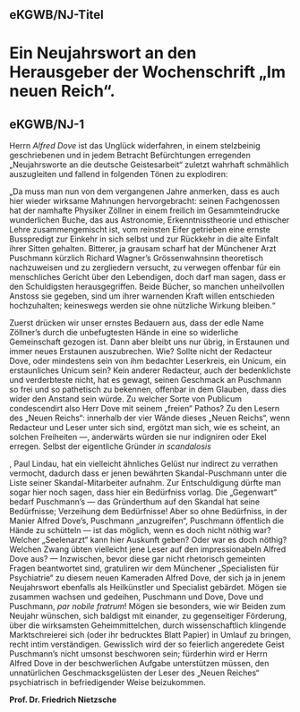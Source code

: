 # 

## eKGWB/NJ-Titel

# Ein Neujahrswort an den Herausgeber der Wochenschrift „Im neuen Reich“.

## eKGWB/NJ-1

Herrn *Alfred Dove* ist das Unglück widerfahren, in einem stelzbeinig geschriebenen und in jedem Betracht Befürchtungen erregenden „Neujahrsworte an die deutsche Geistesarbeit“ zuletzt wahrhaft schmählich auszugleiten und fallend in folgenden Tönen zu explodiren:

„Da muss man nun von dem vergangenen Jahre anmerken, dass es auch hier wieder wirksame Mahnungen hervorgebracht: seinen Fachgenossen hat der namhafte Physiker Zöllner in einem freilich im Gesammteindrucke wunderlichen Buche, das aus Astronomie, Erkenntnisstheorie und ethischer Lehre zusammengemischt ist, vom reinsten Eifer getrieben eine ernste Busspredigt zur Einkehr in sich selbst und zur Rückkehr in die alte Einfalt ihrer Sitten gehalten. Bitterer, ja grausam scharf hat der Münchener Arzt Puschmann kürzlich Richard Wagner’s Grössenwahnsinn theoretisch nachzuweisen und zu zergliedern versucht, zu verwegen offenbar für ein menschliches Gericht über den Lebendigen, doch darf man sagen, dass er den Schuldigsten herausgegriffen. Beide Bücher, so manchen unheilvollen Anstoss sie gegeben, sind um ihrer warnenden Kraft willen entschieden hochzuhalten; keineswegs werden sie ohne nützliche Wirkung bleiben.“

Zuerst drücken wir unser ernstes Bedauern aus, dass der edle Name Zöllner’s durch die unbefugtesten Hände in eine so widerliche Gemeinschaft gezogen ist. Dann aber bleibt uns nur übrig, in Erstaunen und immer neues Erstaunen auszubrechen. Wie? Sollte nicht der Redacteur Dove, oder mindestens sein von ihm bedachter Leserkreis, ein Unicum, ein erstaunliches Unicum sein? Kein anderer Redacteur, auch der bedenklichste und verderbteste nicht, hat es gewagt, seinen Geschmack an Puschmann so frei und so pathetisch zu bekennen, offenbar in dem Glauben, dass dies wider den Anstand sein würde. Zu welcher Sorte von Publicum condescendirt also Herr Dove mit seinem „freien“ Pathos? Zu den Lesern des „Neuen Reichs“: innerhalb der vier Wände dieses „Neuen Reichs“, wenn Redacteur und Leser unter sich sind, ergötzt man sich, wie es scheint, an solchen Freiheiten —, anderwärts würden sie nur indigniren oder Ekel erregen. Selbst der eigentliche Gründer *in scandalosis*

, Paul Lindau, hat ein vielleicht ähnliches Gelüst nur indirect zu verrathen vermocht, dadurch dass er jenen bewährten Skandal-Puschmann unter die Liste seiner Skandal-Mitarbeiter aufnahm. Zur Entschuldigung dürfte man sogar hier noch sagen, dass hier ein Bedürfniss vorlag. Die „Gegenwart“ bedarf Puschmann’s — das Gründerthum auf den Skandal hat seine Bedürfnisse; Verzeihung dem Bedürfnisse! Aber so ohne Bedürfniss, in der Manier Alfred Dove’s, Puschmann „anzugreifen“, Puschmann öffentlich die Hände zu schütteln — ist das möglich, wenn es doch nicht nöthig war? Welcher „Seelenarzt“ kann hier Auskunft geben? Oder war es doch nöthig? Welchen Zwang übten vielleicht jene Leser auf den impressionabeln Alfred Dove aus? — Inzwischen, bevor diese gar nicht rhetorisch gemeinten Fragen beantwortet sind, gratuliren wir dem Münchener „Specialisten für Psychiatrie“ zu diesem neuen Kameraden Alfred Dove, der sich ja in jenem Neujahrswort ebenfalls als Heilkünstler und Specialist gebärdet. Mögen sie zusammen wachsen und gedeihen, Puschmann und Dove, Dove und Puschmann, *par nobile fratrum*! Mögen sie besonders, wie wir Beiden zum Neujahr wünschen, sich baldigst mit einander, zu gegenseitiger Förderung, über die wirksamsten Geheimmittelchen, durch wissenschaftlich klingende Marktschreierei sich (oder ihr bedrucktes Blatt Papier) in Umlauf zu bringen, recht intim verständigen. Gewisslich wird der so feierlich angeredete Geist Puschmann’s nicht umsonst beschworen sein; fürderhin wird er Herrn Alfred Dove in der beschwerlichen Aufgabe unterstützen müssen, den unnatürlichen Geschmacksgelüsten der Leser des „Neuen Reiches“ psychiatrisch in befriedigender Weise beizukommen.

**Prof. Dr. Friedrich Nietzsche**
